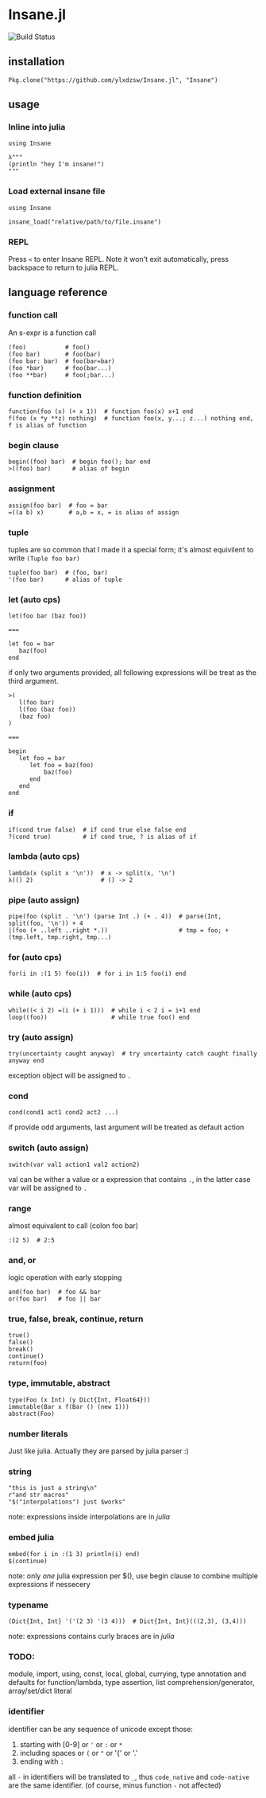 Insane.jl
=========

![Build Status](https://travis-ci.org/ylxdzsw/Insane.jl.svg?branch=master)

## installation

```
Pkg.clone("https://github.com/ylxdzsw/Insane.jl", "Insane")
```

## usage

### Inline into julia

```
using Insane

λ"""
(println "hey I'm insane!")
"""
```

### Load external insane file

```
using Insane

insane_load("relative/path/to/file.insane")
```

### REPL

Press `<` to enter Insane REPL. Note it won't exit automatically, press backspace to return to julia REPL.

## language reference

### function call

An s-expr is a function call

```
(foo)           # foo()
(foo bar)       # foo(bar)
(foo bar: bar)  # foo(bar=bar)
(foo *bar)      # foo(bar...)
(foo **bar)     # foo(;bar...)
```

### function definition

```
function(foo (x) (+ x 1))  # function foo(x) x+1 end
f(foo (x *y **z) nothing)  # function foo(x, y...; z...) nothing end, f is alias of function
```

### begin clause

```
begin((foo) bar)  # begin foo(); bar end
>((foo) bar)      # alias of begin
```

### assignment

```
assign(foo bar)  # foo = bar
=((a b) x)       # a,b = x, = is alias of assign
```

### tuple

tuples are so common that I made it a special form; it's almost equivilent to write `(Tuple foo bar)`

```
tuple(foo bar)  # (foo, bar)
'(foo bar)      # alias of tuple
```

### let (auto cps)

```
let(foo bar (baz foo))

===

let foo = bar
   baz(foo)
end
```

if only two arguments provided, all following expressions will be treat as the third argument.

```
>(
   l(foo bar)
   l(foo (baz foo))
   (baz foo)
)

===

begin
   let foo = bar
      let foo = baz(foo)
	      baz(foo)
	  end
   end
end
```

### if

```
if(cond true false)  # if cond true else false end
?(cond true)         # if cond true, ? is alias of if
```

### lambda (auto cps)

```
lambda(x (split x '\n'))  # x -> split(x, '\n')
λ(() 2)                   # () -> 2
```

### pipe (auto assign)

```
pipe(foo (split . '\n') (parse Int .) (+ . 4))  # parse(Int, split(foo, '\n')) + 4
|(foo (+ ..left ..right *.))                    # tmp = foo; +(tmp.left, tmp.right, tmp...)
```

### for (auto cps)

```
for(i in :(1 5) foo(i))  # for i in 1:5 foo(i) end
```

### while (auto cps)

```
while((< i 2) =(i (+ i 1)))  # while i < 2 i = i+1 end
loop((foo))                  # while true foo() end
```

### try (auto assign)

```
try(uncertainty caught anyway)  # try uncertainty catch caught finally anyway end
```

exception object will be assigned to `.`

### cond

```
cond(cond1 act1 cond2 act2 ...)
```

if provide odd arguments, last argument will be treated as default action

### switch (auto assign)

```
switch(var val1 action1 val2 action2)
```

val can be wither a value or a expression that contains `.`, in the latter case var will be assigned to `.`

### range

almost equivalent to call (colon foo bar)

```
:(2 5)  # 2:5
```

### and, or

logic operation with early stopping

```
and(foo bar)  # foo && bar
or(foo bar)   # foo || bar
```

### true, false, break, continue, return

```
true()
false()
break()
continue()
return(foo)
```

### type, immutable, abstract

```
type(Foo (x Int) (y Dict{Int, Float64}))
immutable(Bar x f(Bar () (new 1)))
abstract(Foo)
```

### number literals

Just like julia. Actually they are parsed by julia parser :)

### string

```
"this is just a string\n"
r"and str macros"
"$("interpolations") just $works"
```

note: expressions inside interpolations are in *julia*

### embed julia

```
embed(for i in :(1 3) println(i) end)
$(continue)
```

note: only *one* julia expression per $(), use begin clause to combine multiple expressions if nessecery

### typename

```
(Dict{Int, Int} '('(2 3) '(3 4)))  # Dict{Int, Int}(((2,3), (3,4)))
```

note: expressions contains curly braces are in *julia*

### TODO:

module, import, using, const, local, global, currying, type annotation and defaults for function/lambda, type assertion, list comprehension/generator, array/set/dict literal

### identifier

identifier can be any sequence of unicode except those:

1. starting with [0-9] or `'` or `:` or `*`
2. including spaces or `(` or `"` or '{' or '.'
3. ending with `:`

all `-` in identifiers will be translated to `_`, thus `code_native` and `code-native` are the same identifier.
(of course, minus function `-` not affected)